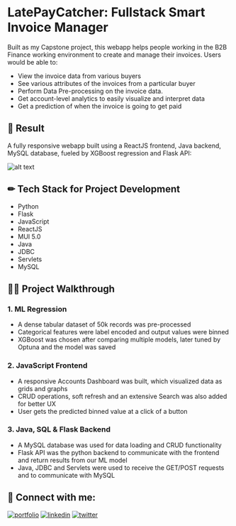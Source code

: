 
# LatePayCatcher: Fullstack Smart Invoice Manager

Built as my Capstone project, this webapp helps people working in the B2B Finance working environment to create and manage their invoices. Users would be able to:
- View the invoice data from various buyers
- See various attributes of the invoices from a particular buyer
- Perform Data Pre-processing on the invoice data.
- Get account-level analytics to easily visualize and interpret data
- Get a prediction of when the invoice is going to get paid



## 🚀 Result

A fully responsive webapp built using a ReactJS frontend, Java backend, MySQL database, fueled by XGBoost regression and Flask API:

![alt text](https://github.com/kunal-bhadra/Smart_Invoice_Manager/blob/master/demo.jpg)



## ✏ Tech Stack for Project Development

- Python
- Flask
- JavaScript
- ReactJS
- MUI 5.0
- Java
- JDBC
- Servlets
- MySQL



## 🚶‍♂️ Project Walkthrough

### 1. ML Regression

- A dense tabular dataset of 50k records was pre-processed
- Categorical features were label encoded and output values were binned
- XGBoost was chosen after comparing multiple models, later tuned by Optuna and the model was saved

### 2. JavaScript Frontend
- A responsive Accounts Dashboard was built, which visualized data as grids and graphs
- CRUD operations, soft refresh and an extensive Search was also added for better UX
- User gets the predicted binned value at a click of a button

### 3. Java, SQL & Flask Backend
- A MySQL database was used for data loading and CRUD functionality
- Flask API was the python backend to communicate with the frontend and return results from our ML model
- Java, JDBC and Servlets were used to receive the GET/POST requests and to communicate with MySQL



## 🔗 Connect with me:
[![portfolio](https://img.shields.io/badge/my_portfolio-000?style=for-the-badge&logo=ko-fi&logoColor=white)](https://www.polywork.com/kunal_bhadra)
[![linkedin](https://img.shields.io/badge/linkedin-0A66C2?style=for-the-badge&logo=linkedin&logoColor=white)](https://www.linkedin.com/in/kunal-bhadra-cs/)
[![twitter](https://img.shields.io/badge/twitter-1DA1F2?style=for-the-badge&logo=twitter&logoColor=white)](https://twitter.com/kunal_kaun)